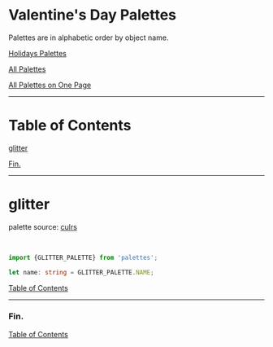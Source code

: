 <!--suppress JSUnresolvedLibraryURL -->
<!-- Coolors Palette Widget -->
<script src="https://coolors.co/palette-widget/widget.js"></script>

# Valentine's Day Palettes

Palettes are in alphabetic order by object name.

[Holidays Palettes](../holidays-palettes.md)

[All Palettes](../../all-palettes.md)

[All Palettes on One Page](../../all-palettes_one-page.md)

----

# Table of Contents

[glitter](#glitter)

[Fin.](#fin)

----

# glitter

palette source:
<a href="https://culrs.com/palette/fce4ecf8bbd0f48fb1f06292ec407a" target="_blank" rel="noopener noreferrer">culrs</a>

<!-- Coolors Palette Widget -->
<script data-id="09635237276120507">new CoolorsPaletteWidget("09635237276120507", ["fce3ec","f8b9ce","f490b1","f06090","ec417a"],"glitter"); </script>
<br/>

````typescript
import {GLITTER_PALETTE} from 'palettes';

let name: string = GLITTER_PALETTE.NAME;
````

[Table of Contents](#table-of-contents)

----

### Fin.

[Table of Contents](#table-of-contents)
